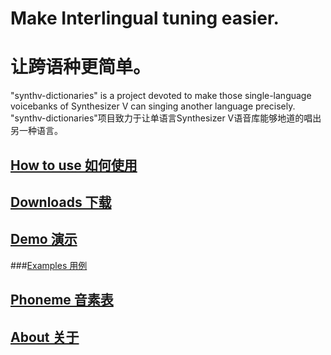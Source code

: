 # Make Interlingual tuning easier.  
# 让跨语种更简单。
"synthv-dictionaries" is a project devoted to make those single-language voicebanks of Synthesizer V can singing another language precisely.  
"synthv-dictionaries"项目致力于让单语言Synthesizer V语音库能够地道的唱出另一种语言。
## [How to use 如何使用](/synthv-dictionaries/manual)  
## [Downloads 下载](/synthv-dictionaries/download)  
## [Demo 演示](/synthv-dictionaries/demo) 
###[Examples 用例](https://space.bilibili.com/141232009/channel/detail?cid=176658)
## [Phoneme 音素表](/synthv-dictionaries/phoneme) 
## [About 关于](/synthv-dictionaries/about)  
